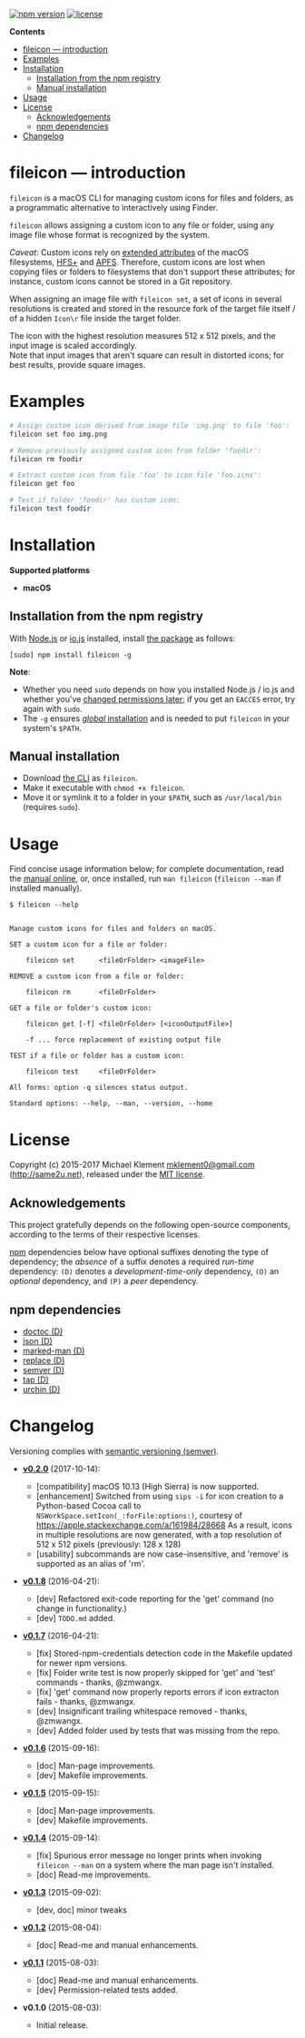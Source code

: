 [![npm version](https://img.shields.io/npm/v/fileicon.svg)](https://npmjs.com/package/fileicon) [![license](https://img.shields.io/npm/l/fileicon.svg)](https://github.com/mklement0/fileicon/blob/master/LICENSE.md)

<!-- START doctoc generated TOC please keep comment here to allow auto update -->
<!-- DON'T EDIT THIS SECTION, INSTEAD RE-RUN doctoc TO UPDATE -->

**Contents**

- [fileicon &mdash; introduction](#fileicon-&mdash-introduction)
- [Examples](#examples)
- [Installation](#installation)
  - [Installation from the npm registry](#installation-from-the-npm-registry)
  - [Manual installation](#manual-installation)
- [Usage](#usage)
- [License](#license)
  - [Acknowledgements](#acknowledgements)
  - [npm dependencies](#npm-dependencies)
- [Changelog](#changelog)

<!-- END doctoc generated TOC please keep comment here to allow auto update -->

# fileicon &mdash; introduction

`fileicon` is a macOS CLI for managing custom icons for files and folders, as 
a programmatic alternative to interactively using Finder.

`fileicon` allows assigning a custom icon to any file or folder,
using any image file whose format is recognized by the system.

_Caveat_: Custom icons rely on [extended attributes](https://en.wikipedia.org/wiki/Extended_file_attributes#OS_X) of the macOS filesystems, 
[HFS+](https://en.wikipedia.org/wiki/HFS_Plus) and [APFS](https://en.wikipedia.org/wiki/Apple_File_System).
Therefore, custom icons are lost when copying files or folders to filesystems that don't
support these attributes; for instance, custom icons cannot be stored in a Git repository.

When assigning an image file with `fileicon set`, a set of icons in several
resolutions is created and stored in the resource fork of the target file itself
/ of a hidden `Icon\r` file inside the target folder.

The icon with the highest resolution measures 512 x 512 pixels, and the input
image is scaled accordingly.  
Note that input images that aren't square can result in distorted icons;
for best results, provide square images.

# Examples

```sh
# Assign custom icon derived from image file 'img.png' to file 'foo':
fileicon set foo img.png

# Remove previously assigned custom icon from folder 'foodir':
fileicon rm foodir

# Extract custom icon from file 'foo' to icon file 'foo.icns':
fileicon get foo

# Test if folder 'foodir' has custom icon:
fileicon test foodir
```

# Installation

**Supported platforms**

* **macOS**

## Installation from the npm registry

With [Node.js](http://nodejs.org/) or [io.js](https://iojs.org/) installed, install [the package](https://www.npmjs.com/package/fileicon) as follows:

    [sudo] npm install fileicon -g

**Note**:

* Whether you need `sudo` depends on how you installed Node.js / io.js and whether you've [changed permissions later](https://docs.npmjs.com/getting-started/fixing-npm-permissions); if you get an `EACCES` error, try again with `sudo`.
* The `-g` ensures [_global_ installation](https://docs.npmjs.com/getting-started/installing-npm-packages-globally) and is needed to put `fileicon` in your system's `$PATH`.

## Manual installation

* Download [the CLI](https://raw.githubusercontent.com/mklement0/fileicon/stable/bin/fileicon) as `fileicon`.
* Make it executable with `chmod +x fileicon`.
* Move it or symlink it to a folder in your `$PATH`, such as `/usr/local/bin` (requires `sudo`).

# Usage

Find concise usage information below; for complete documentation, read the [manual online](doc/fileicon.md), or, once installed, run `man fileicon` (`fileicon --man` if installed manually).

<!-- DO NOT EDIT THE FENCED CODE BLOCK and RETAIN THIS COMMENT: The fenced code block below is updated by `make update-readme/release` with CLI usage information. -->

```nohighlight
$ fileicon --help


Manage custom icons for files and folders on macOS.  

SET a custom icon for a file or folder:

    fileicon set      <fileOrFolder> <imageFile>

REMOVE a custom icon from a file or folder:

    fileicon rm       <fileOrFolder>

GET a file or folder's custom icon:

    fileicon get [-f] <fileOrFolder> [<iconOutputFile>]

    -f ... force replacement of existing output file

TEST if a file or folder has a custom icon:

    fileicon test     <fileOrFolder>

All forms: option -q silences status output.

Standard options: --help, --man, --version, --home
```

<!-- DO NOT EDIT THE NEXT CHAPTER and RETAIN THIS COMMENT: The next chapter is updated by `make update-readme/release` with the contents of 'LICENSE.md'. ALSO, LEAVE AT LEAST 1 BLANK LINE AFTER THIS COMMENT. -->

# License

Copyright (c) 2015-2017 Michael Klement <mklement0@gmail.com> (http://same2u.net), released under the [MIT license](https://spdx.org/licenses/MIT#licenseText).

## Acknowledgements

This project gratefully depends on the following open-source components, according to the terms of their respective licenses.

[npm](https://www.npmjs.com/) dependencies below have optional suffixes denoting the type of dependency; the *absence* of a suffix denotes a required *run-time* dependency: `(D)` denotes a *development-time-only* dependency, `(O)` an *optional* dependency, and `(P)` a *peer* dependency.

<!-- DO NOT EDIT THE NEXT CHAPTER and RETAIN THIS COMMENT: The next chapter is updated by `make update-readme/release` with the dependencies from 'package.json'. ALSO, LEAVE AT LEAST 1 BLANK LINE AFTER THIS COMMENT. -->

## npm dependencies

* [doctoc (D)](https://github.com/thlorenz/doctoc#readme)
* [json (D)](https://github.com/trentm/json#readme)
* [marked-man (D)](https://github.com/kapouer/marked-man#readme)
* [replace (D)](https://github.com/harthur/replace#readme)
* [semver (D)](https://github.com/npm/node-semver#readme)
* [tap (D)](https://github.com/isaacs/node-tap#readme)
* [urchin (D)](https://github.com/tlevine/urchin#readme)

<!-- DO NOT EDIT THE NEXT CHAPTER and RETAIN THIS COMMENT: The next chapter is updated by `make update-readme/release` with the contents of 'CHANGELOG.md'. ALSO, LEAVE AT LEAST 1 BLANK LINE AFTER THIS COMMENT. -->

# Changelog

Versioning complies with [semantic versioning (semver)](http://semver.org/).

<!-- NOTE: An entry template for a new version is automatically added each time `make version` is called. Fill in changes afterwards. -->

* **[v0.2.0](https://github.com/mklement0/fileicon/compare/v0.1.10...v0.2.0)** (2017-10-14):
  * [compatibility] macOS 10.13 (High Sierra) is now supported.
  * [enhancement] Switched from using `sips -i` for icon creation to a Python-based
                  Cocoa call to `NSWorkSpace.setIcon(_:forFile:options:)`, courtesy of https://apple.stackexchange.com/a/161984/28668
                  As a result, icons in multiple resolutions are now generated, with a top resolution of 512 x 512 pixels (previously: 128 x 128)
  * [usability] subcommands are now case-insensitive, and 'remove' is supported as an alias of 'rm'.

* **[v0.1.8](https://github.com/mklement0/fileicon/compare/v0.1.7...v0.1.8)** (2016-04-21):
  * [dev] Refactored exit-code reporting for the 'get' command (no change in functionality.)
  * [dev] `TODO.md` added.

* **[v0.1.7](https://github.com/mklement0/fileicon/compare/v0.1.6...v0.1.7)** (2016-04-21):
  * [fix] Stored-npm-credentials detection code in the Makefile updated for
          newer npm versions.
  * [fix] Folder write test is now properly skipped for 'get' and 'test'
          commands - thanks, @zmwangx.
  * [fix] 'get' command now properly reports errors if icon extracton fails
           - thanks, @zmwangx.
  * [dev] Insignificant trailing whitespace removed - thanks, @zmwangx.  
  * [dev] Added folder used by tests that was missing from the repo.

* **[v0.1.6](https://github.com/mklement0/fileicon/compare/v0.1.5...v0.1.6)** (2015-09-16):
  * [doc] Man-page improvements.
  * [dev] Makefile improvements.

* **[v0.1.5](https://github.com/mklement0/fileicon/compare/v0.1.4...v0.1.5)** (2015-09-15):
  * [doc] Man-page improvements.
  * [dev] Makefile improvements.

* **[v0.1.4](https://github.com/mklement0/fileicon/compare/v0.1.3...v0.1.4)** (2015-09-14):
  * [fix] Spurious error message no longer prints when invoking `fileicon --man` on a system where the man page isn't installed.
  * [doc] Read-me improvements.

* **[v0.1.3](https://github.com/mklement0/fileicon/compare/v0.1.2...v0.1.3)** (2015-09-02):
  * [dev, doc] minor tweaks

* **[v0.1.2](https://github.com/mklement0/fileicon/compare/v0.1.1...v0.1.2)** (2015-08-04):
  * [doc] Read-me and manual enhancements.

* **[v0.1.1](https://github.com/mklement0/fileicon/compare/v0.1.0...v0.1.1)** (2015-08-03):
  * [doc] Read-me and manual enhancements.
  * [dev] Permission-related tests added.

* **v0.1.0** (2015-08-03):
  * Initial release.
